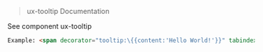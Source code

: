 > ux-tooltip Documentation

See component ux-tooltip

```HTML
Example: <span decorator="tooltip:\{{content:'Hello World!'}}" tabindex="0">tooltip</span>
```
